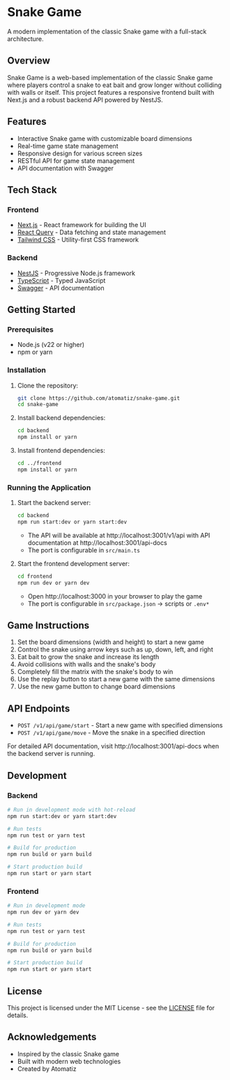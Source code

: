 # Snake Game

A modern implementation of the classic Snake game with a full-stack architecture.

## Overview

Snake Game is a web-based implementation of the classic Snake game where players control a snake to eat bait and grow longer without colliding with walls or itself. This project features a responsive frontend built with Next.js and a robust backend API powered by NestJS.

## Features

- Interactive Snake game with customizable board dimensions
- Real-time game state management
- Responsive design for various screen sizes
- RESTful API for game state management
- API documentation with Swagger

## Tech Stack

### Frontend

- [Next.js](https://nextjs.org/) - React framework for building the UI
- [React Query](https://tanstack.com/query) - Data fetching and state management
- [Tailwind CSS](https://tailwindcss.com/) - Utility-first CSS framework

### Backend

- [NestJS](https://nestjs.com/) - Progressive Node.js framework
- [TypeScript](https://www.typescriptlang.org/) - Typed JavaScript
- [Swagger](https://swagger.io/) - API documentation

## Getting Started

### Prerequisites

- Node.js (v22 or higher)
- npm or yarn

### Installation

1. Clone the repository:

   ```bash
   git clone https://github.com/atomatiz/snake-game.git
   cd snake-game
   ```

2. Install backend dependencies:

   ```bash
   cd backend
   npm install or yarn
   ```

3. Install frontend dependencies:
   ```bash
   cd ../frontend
   npm install or yarn
   ```

### Running the Application

1. Start the backend server:

   ```bash
   cd backend
   npm run start:dev or yarn start:dev
   ```

   - The API will be available at http://localhost:3001/v1/api with API documentation at http://localhost:3001/api-docs
   - The port is configurable in `src/main.ts`

2. Start the frontend development server:
   ```bash
   cd frontend
   npm run dev or yarn dev
   ```
   - Open http://localhost:3000 in your browser to play the game
   - The port is configurable in `src/package.json` -> scripts or `.env*`

## Game Instructions

1. Set the board dimensions (width and height) to start a new game
2. Control the snake using arrow keys such as up, down, left, and right
3. Eat bait to grow the snake and increase its length
4. Avoid collisions with walls and the snake's body
5. Completely fill the matrix with the snake's body to win
6. Use the replay button to start a new game with the same dimensions
7. Use the new game button to change board dimensions

## API Endpoints

- `POST /v1/api/game/start` - Start a new game with specified dimensions
- `POST /v1/api/game/move` - Move the snake in a specified direction

For detailed API documentation, visit http://localhost:3001/api-docs when the backend server is running.

## Development

### Backend

```bash
# Run in development mode with hot-reload
npm run start:dev or yarn start:dev

# Run tests
npm run test or yarn test

# Build for production
npm run build or yarn build

# Start production build
npm run start or yarn start
```

### Frontend

```bash
# Run in development mode
npm run dev or yarn dev

# Run tests
npm run test or yarn test

# Build for production
npm run build or yarn build

# Start production build
npm run start or yarn start
```

## License

This project is licensed under the MIT License - see the [LICENSE](./LICENSE) file for details.

## Acknowledgements

- Inspired by the classic Snake game
- Built with modern web technologies
- Created by Atomatiz
